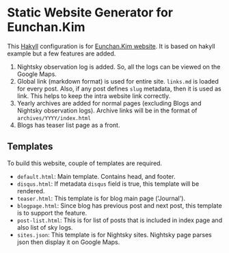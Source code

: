 # Static Website Generator for Eunchan.Kim

This [Hakyll][] configuration is for [Eunchan.Kim website](https://www.eunchan.kim).
It is based on hakyll example but a few features are added.

[Hakyll]: http://jaspervdj.org/hakyll

1.  Nightsky observation log is added.
    So, all the logs can be viewed on the Google Maps.
2.  Global link (markdown format) is used for entire site.
    `links.md` is loaded for every post.
    Also, if any post defines `slug` metadata, then it is used as link.
    This helps to keep the intra website link correctly.
3.  Yearly archives are added for normal pages (excluding Blogs and Nightsky observation logs).
    Archive links will be in the format of `archives/YYYY/index.html`
4.  Blogs has teaser list page as a front.

## Templates

To build this website, couple of templates are required.

-   `default.html`: Main template. Contains head, and footer.
-   `disqus.html`: If metadata `disqus` field is true, this template will be rendered.
-   `teaser.html`: This template is for blog main page ('Journal').
-   `blogpage.html`: Since blog has previous post and next post, this template is to support the feature.
-   `post-list.html`: This is for list of posts that is included in index page and also list of sky logs.
-   `sites.json`: This template is for Nightsky sites. Nightsky page parses json then display it on Google Maps.
